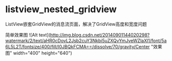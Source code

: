 listview_nested_gridview
========================

ListView嵌套GridView的消息流页面，解决了GridView高度和宽度问题

简单效果图 
![Alt text](http://img.blog.csdn.net/20140901144020298?watermark/2/text/aHR0cDovL2Jsb2cuY3Nkbi5uZXQvYmJveWZlaXl1/font/5a6L5L2T/fontsize/400/fill/I0JBQkFCMA==/dissolve/70/gravity/Center "效果图" width="400" height="640")
